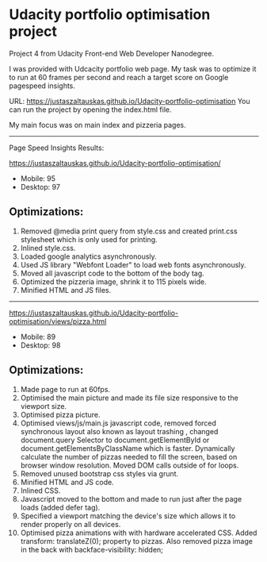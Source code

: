 # Udacity portfolio optimisation project
Project 4 from Udacity Front-end Web Developer Nanodegree.

I was provided with Udcacity portfolio web page. My task was to optimize it to run at 60 frames per second and reach a target score on Google pagespeed insights.

URL: https://justaszaltauskas.github.io/Udacity-portfolio-optimisation
You can run the project by opening the index.html file.

My main focus was on main index and pizzeria pages.

---

Page Speed Insights Results:

https://justaszaltauskas.github.io/Udacity-portfolio-optimisation/

+ Mobile: 95
+ Desktop: 97

## Optimizations:
1. Removed @media print query from style.css and created print.css stylesheet which is only used for printing.
2. Inlined style.css.
3. Loaded google analytics asynchronously.
4. Used JS library "Webfont Loader" to load web fonts asynchronously.
5. Moved all javascript code to the bottom of the body tag.
6. Optimized the pizzeria image, shrink it to 115 pixels wide.
7. Minified HTML and JS files.

---

https://justaszaltauskas.github.io/Udacity-portfolio-optimisation/views/pizza.html

+ Mobile: 89
+ Desktop: 98

## Optimizations:
1. Made page to run at 60fps.
2. Optimised the main picture and made its file size responsive to the viewport size.
3. Optimised pizza picture.
4. Optimised views/js/main.js javascript code, removed forced synchronous layout also known as layout trashing , changed document.query
 Selector to document.getElementById or document.getElementsByClassName which is faster. Dynamically calculate the number of pizzas needed to fill the screen, based on browser window resolution. Moved DOM calls outside of for loops.
5. Removed unused bootstrap css styles via grunt.
6. Minified HTML and JS code.
7. Inlined CSS.
8. Javascript moved to the bottom and made to run just after the page loads (added defer tag).
9. Specified a viewport matching the device's size which allows it to render properly on all devices.
10. Optimised pizza animations with with hardware accelerated CSS. Added transform: translateZ(0); property to pizzas.
 Also removed pizza image in the back with backface-visibility: hidden;
